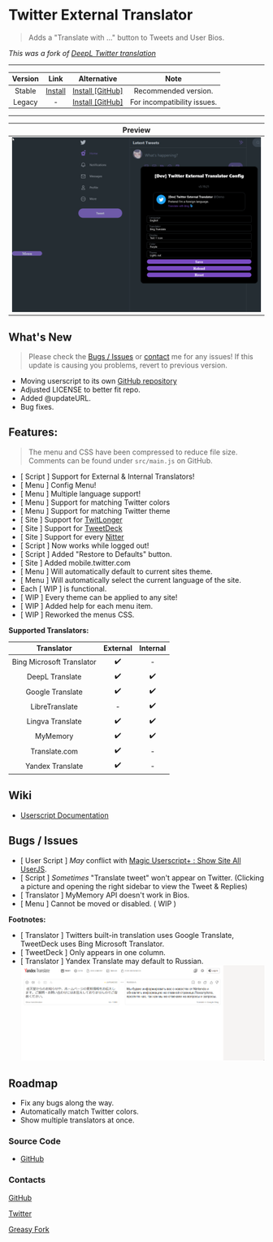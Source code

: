 # Twitter External Translator

> Adds a "Translate with ..." button to Tweets and User Bios.

*This was a fork of [DeepL Twitter translation](https://greasyfork.org/scripts/411976)*

***

| Version | Link | Alternative | Note |
|:----------:|:----------:|:----------:|:----------:|
Stable | [Install](#install-area) | [Install [GitHub]](https://github.com/magicoflolis/twitter-translator/releases/latest/download/twittertranslator.user.js) | Recommended version.
Legacy | - | [Install [GitHub]](https://github.com/magicoflolis/twitter-translator/raw/master/dist/twittertranslatorlegacy.user.js) | For incompatibility issues.

***

| Preview |
|:----------:|
![Menu Preview](https://raw.githubusercontent.com/magicoflolis/twitter-translator/master/assets/ExternalTranslator.gif)|

## What's New

> Please check the [Bugs / Issues](#bugs--issues) or [contact](#contacts) me for any issues! If this update is causing you problems, revert to previous version.

* Moving userscript to its own [GitHub repository](https://github.com/magicoflolis/twitter-translator)
* Adjusted LICENSE to better fit repo.
* Added @updateURL.
* Bug fixes.

## **Features:**

> The menu and CSS have been compressed to reduce file size. Comments can be found under `src/main.js` on GitHub.

* [ Script ] Support for External & Internal Translators!
* [ Menu ] Config Menu!
* [ Menu ] Multiple language support!
* [ Menu ] Support for matching Twitter colors
* [ Menu ] Support for matching Twitter theme
* [ Site ] Support for [TwitLonger](https://www.twitlonger.com)
* [ Site ] Support for [TweetDeck](https://tweetdeck.twitter.com)
* [ Site ] Support for every [Nitter](https://github.com/zedeus/nitter/wiki/Instances#official-instances)
* [ Script ] Now works while logged out!
* [ Script ] Added "Restore to Defaults" button.
* [ Site ] Added mobile.twitter.com
* [ Menu ] Will automatically default to current sites theme.
* [ Menu ] Will automatically select the current language of the site.
* Each [ WIP ] is functional.
* [ WIP ] Every theme can be applied to any site!
* [ WIP ] Added help for each menu item.
* [ WIP ] Reworked the menus CSS.

**Supported Translators:**

 Translator | External | Internal
:-----------:|:---------:|:---------:
Bing Microsoft Translator| ✔️ | - |
DeepL Translate | ✔️ | ✔️ |
Google Translate | ✔️ | ✔️ |
LibreTranslate | - | ✔️ |
Lingva Translate | ✔️ | ✔️ |
MyMemory | ✔️ | ✔️ |
Translate.com | ✔️ | - |
Yandex Translate | ✔️ | - |

## Wiki

* [Userscript Documentation](https://github.com/magicoflolis/twitter-translator/wiki)

## Bugs / Issues

* [ User Script ] *May* conflict with [Magic Userscript+ : Show Site All UserJS](https://greasyfork.org/scripts/421603).
* [ Script ] *Sometimes* "Translate tweet" won't appear on Twitter. (Clicking a picture and opening the right sidebar to view the Tweet & Replies)
* [ Translator ] MyMemory API doesn't work in Bios.
* [ Menu ] Cannot be moved or disabled. ( WIP )

**Footnotes:**

* [ Translator ] Twitters built-in translation uses Google Translate, TweetDeck uses Bing Microsoft Translator.
* [ TweetDeck ] Only appears in one column.
* [ Translator ] Yandex Translate may default to Russian.
![YandexHelp](https://raw.githubusercontent.com/magicoflolis/twitter-translator/master/assets/ExternalTranslator4.gif)

## Roadmap

* Fix any bugs along the way.
* Automatically match Twitter colors.
* Show multiple translators at once.

### Source Code

* [GitHub](https://github.com/magicoflolis/twitter-translator)

### Contacts

[GitHub](https://github.com/magicoflolis)

[Twitter](https://twitter.com/for_lollipops)

[Greasy Fork](https://greasyfork.org/users/166061)
